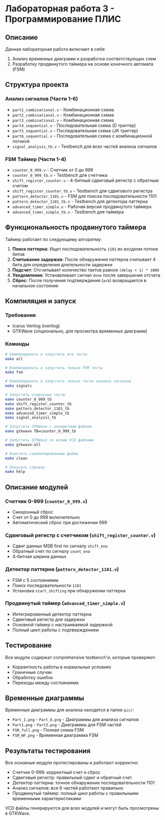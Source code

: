 # Лабораторная работа 3 - Программирование ПЛИС

## Описание

Данная лабораторная работа включает в себя:
1. Анализ временных диаграмм и разработка соответствующих схем
2. Разработку продвинутого таймера на основе конечного автомата (FSM)

## Структура проекта

### Анализ сигналов (Части 1-6)
- `part1_combinational.v` - Комбинационная схема
- `part2_combinational.v` - Комбинационная схема
- `part3_combinational.v` - Комбинационная схема
- `part4_sequential.v` - Последовательная схема (D триггер)
- `part5_sequential.v` - Последовательная схема (JK триггер)
- `part6_sequential.v` - Последовательная схема с комбинационной логикой
- `signal_analysis_tb.v` - Testbench для всех частей анализа сигналов

### FSM Таймер (Части 1-4)
- `counter_0_999.v` - Счетчик от 0 до 999
- `counter_0_999_tb.v` - Testbench для счетчика
- `shift_register_counter.v` - 4-битный сдвиговый регистр с обратным счетом
- `shift_register_counter_tb.v` - Testbench для сдвигового регистра
- `pattern_detector_1101.v` - FSM для поиска последовательности 1101
- `pattern_detector_1101_tb.v` - Testbench для детектора паттерна
- `advanced_timer_simple.v` - Рабочая версия продвинутого таймера
- `advanced_timer_simple_tb.v` - Testbench для таймера

## Функциональность продвинутого таймера

Таймер работает по следующему алгоритму:
1. **Поиск паттерна**: Ищет последовательность `1101` во входном потоке битов
2. **Считывание задержки**: После обнаружения паттерна считывает 4 бита для определения длительности задержки
3. **Подсчет**: Отсчитывает количество тактов равное `(delay + 1) * 1000`
4. **Уведомление**: Устанавливает сигнал `done` после завершения отсчета
5. **Сброс**: После получения подтверждения (`ack`) возвращается в начальное состояние

## Компиляция и запуск

### Требования
- Icarus Verilog (iverilog)
- GTKWave (опционально, для просмотра временных диаграмм)

### Команды

```bash
# Компилировать и запустить все тесты
make all

# Компилировать и запустить только FSM тесты
make fsm

# Компилировать и запустить только тесты анализа сигналов
make signals

# Запустить отдельные тесты
make counter_0_999_tb
make shift_register_counter_tb
make pattern_detector_1101_tb
make advanced_timer_simple_tb
make signal_analysis_tb

# Запустить GTKWave с конкретным файлом
make gtkwave TB=counter_0_999_tb

# Запустить GTKWave со всеми VCD файлами
make gtkwave-all

# Очистить скомпилированные файлы
make clean

# Показать справку
make help
```

## Описание модулей

### Счетчик 0-999 (`counter_0_999.v`)
- Синхронный сброс
- Счет от 0 до 999 включительно
- Автоматический сброс при достижении 999

### Сдвиговый регистр с счетчиком (`shift_register_counter.v`)
- Сдвиг данных MSB first по сигналу `shift_ena`
- Обратный счет по сигналу `count_ena`
- 4-битная ширина данных

### Детектор паттерна (`pattern_detector_1101.v`)
- FSM с 5 состояниями
- Поиск последовательности `1101`
- Установка `start_shifting` при обнаружении паттерна

### Продвинутый таймер (`advanced_timer_simple.v`)
- Интегрированный детектор паттерна
- Сдвиговый регистр для задержки
- Основной таймер с настраиваемой задержкой
- Полный цикл работы с подтверждением

## Тестирование

Все модули содержат comprehensive testbench'и, которые проверяют:
- Корректность работы в нормальных условиях
- Граничные случаи
- Обработку ошибок
- Переходы между состояниями

## Временные диаграммы

Временные диаграммы для анализа находятся в папке `pic/`:
- `Part_1.png` - `Part_6.png` - Диаграммы для анализа сигналов
- `Part1.png` - `Part3.png` - Диаграммы для FSM частей
- `FSM_full.png` - Полная схема FSM
- `FSM_WF.png` - Временная диаграмма FSM

## Результаты тестирования

Все основные модули протестированы и работают корректно:
- Счетчик 0-999: корректный счет и сброс
- Сдвиговый регистр: правильный сдвиг и обратный счет
- Детектор паттерна: точное обнаружение последовательности 1101
- Анализ сигналов: все 6 частей работают правильно
- Продвинутый таймер: полный цикл работы с правильными временными характеристиками

VCD файлы генерируются для всех модулей и могут быть просмотрены в GTKWave.